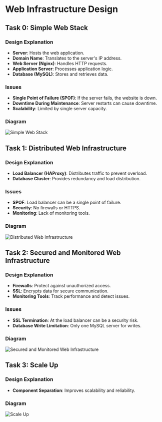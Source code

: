 # Web Infrastructure Design

## Task 0: Simple Web Stack

### Design Explanation
- **Server**: Hosts the web application.
- **Domain Name**: Translates to the server's IP address.
- **Web Server (Nginx)**: Handles HTTP requests.
- **Application Server**: Processes application logic.
- **Database (MySQL)**: Stores and retrieves data.

### Issues
- **Single Point of Failure (SPOF)**: If the server fails, the website is down.
- **Downtime During Maintenance**: Server restarts can cause downtime.
- **Scalability**: Limited by single server capacity.

### Diagram
![Simple Web Stack](https://i.imgur.com/zc5BbCy.png)

## Task 1: Distributed Web Infrastructure

### Design Explanation
- **Load Balancer (HAProxy)**: Distributes traffic to prevent overload.
- **Database Cluster**: Provides redundancy and load distribution.

### Issues
- **SPOF**: Load balancer can be a single point of failure.
- **Security**: No firewalls or HTTPS.
- **Monitoring**: Lack of monitoring tools.

### Diagram
![Distributed Web Infrastructure](https://i.imgur.com/V4nrGr3.png)

## Task 2: Secured and Monitored Web Infrastructure

### Design Explanation
- **Firewalls**: Protect against unauthorized access.
- **SSL**: Encrypts data for secure communication.
- **Monitoring Tools**: Track performance and detect issues.

### Issues
- **SSL Termination**: At the load balancer can be a security risk.
- **Database Write Limitation**: Only one MySQL server for writes.

### Diagram
![Secured and Monitored Web Infrastructure](https://i.imgur.com/7hafF0m.png)

## Task 3: Scale Up

### Design Explanation
- **Component Separation**: Improves scalability and reliability.

### Diagram
![Scale Up](#)
